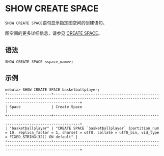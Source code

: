 # SHOW CREATE SPACE

`SHOW CREATE SPACE`语句显示指定图空间的创建语句。

图空间的更多详细信息，请参见 [CREATE SPACE](../../9.space-statements/1.create-space.md)。

## 语法

```ngql
SHOW CREATE SPACE <space_name>;
```

## 示例

```ngql
nebula> SHOW CREATE SPACE basketballplayer;
+--------------------+--------------------------------------------------------------------------------------------------------------------------------------------------------+
| Space              | Create Space                                                                                                                                           |
+--------------------+--------------------------------------------------------------------------------------------------------------------------------------------------------+
| "basketballplayer" | "CREATE SPACE `basketballplayer` (partition_num = 10, replica_factor = 1, charset = utf8, collate = utf8_bin, vid_type = FIXED_STRING(32)) ON default" |
+--------------------+--------------------------------------------------------------------------------------------------------------------------------------------------------+
```
